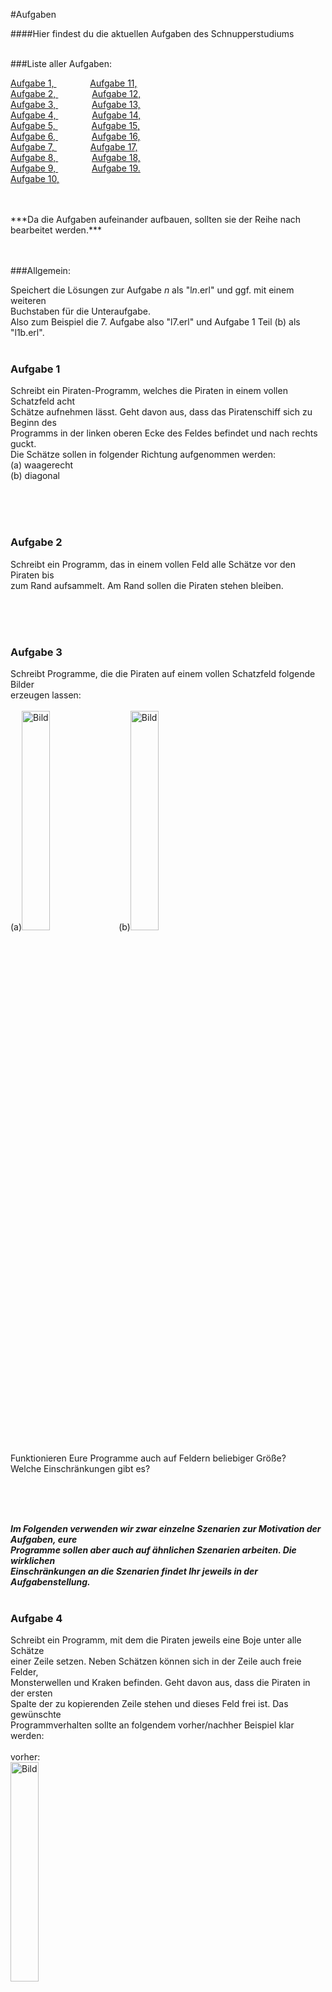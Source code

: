 
#Aufgaben

####Hier findest du die aktuellen Aufgaben des Schnupperstudiums
<br><br>

###Liste aller Aufgaben:

 [Aufgabe 1, ](#auf1 "Aufgabe 1") &emsp; &emsp; &emsp;  [Aufgabe 11, ](#auf11 "Aufgabe 11")<br>
 [Aufgabe 2, ](#auf2 "Aufgabe 2") &emsp; &emsp; &emsp;  [Aufgabe 12, ](#auf12 "Aufgabe 12")<br>
 [Aufgabe 3, ](#auf3 "Aufgabe 3") &emsp; &emsp; &emsp;  [Aufgabe 13, ](#auf13 "Aufgabe 13")<br>
 [Aufgabe 4, ](#auf4 "Aufgabe 4") &emsp; &emsp; &emsp;  [Aufgabe 14, ](#auf14 "Aufgabe 14")<br>
 [Aufgabe 5, ](#auf5 "Aufgabe 5") &emsp; &emsp; &emsp;  [Aufgabe 15, ](#auf15 "Aufgabe 15")<br>
 [Aufgabe 6, ](#auf6 "Aufgabe 6") &emsp; &emsp; &emsp;  [Aufgabe 16, ](#auf16 "Aufgabe 16")<br>
 [Aufgabe 7, ](#auf7 "Aufgabe 7") &emsp; &emsp; &emsp;  [Aufgabe 17, ](#auf17 "Aufgabe 17")<br>
 [Aufgabe 8, ](#auf8 "Aufgabe 8") &emsp; &emsp; &emsp;  [Aufgabe 18, ](#auf18 "Aufgabe 18")<br>
 [Aufgabe 9, ](#auf9 "Aufgabe 9") &emsp; &emsp; &emsp;  [Aufgabe 19. ](#auf19 "Aufgabe 19")<br>
 [Aufgabe 10, ](#auf10 "Aufgabe 10")<br>
 

<br>
<a name="auf1"></a>
<br>
***Da die Aufgaben aufeinander aufbauen, sollten sie der Reihe nach bearbeitet werden.***
<br><br><br>

###Allgemein:

Speichert die Lösungen zur Aufgabe *n* als "l*n*.erl" und ggf. mit einem weiteren<br>Buchstaben für die Unteraufgabe.
<br>Also zum Beispiel die 7. Aufgabe also "l7.erl" und Aufgabe 1 Teil (b) als "l1b.erl".<br><br>

### Aufgabe 1

Schreibt ein Piraten-Programm, welches die Piraten in einem vollen Schatzfeld acht<br>
Schätze aufnehmen lässt. Geht davon aus, dass das Piratenschiff sich zu Beginn des<br>
Programms in der linken oberen Ecke des Feldes befindet und nach rechts guckt.<br>
Die Schätze sollen in folgender Richtung aufgenommen werden:<br>
(a) waagerecht<br>
(b) diagonal
<a name="auf2"></a> 
<!--- **Aufgaben:**
 [1, ](#auf1 "Aufgabe 1") [2, ](#auf2 "Aufgabe 2") [3, ](#auf3 "Aufgabe 3") [4, ](#auf4 "Aufgabe 4") [5, ](#auf5 "Aufgabe 5") [6, ](#auf6 "Aufgabe 6") [7, ](#auf7 "Aufgabe 7") [8, ](#auf8 "Aufgabe 8") [9, ](#auf9 "Aufgabe 9") [10, ](#auf10 "Aufgabe 10") [11, ](#auf11 "Aufgabe 11") [12, ](#auf12 "Aufgabe 12") [13, ](#auf13 "Aufgabe 13") [14, ](#auf14 "Aufgabe 14") [15, ](#auf15 "Aufgabe 15") [16, ](#auf16 "Aufgabe 16") [17, ](#auf17 "Aufgabe 17") [18, ](#auf18 "Aufgabe 18") [19. ](#auf19 "Aufgabe 19") 
<br>[Nach oben](index "springe zum Anfang der Seite") --->

<br><br><br>




### Aufgabe 2

Schreibt ein Programm, das in einem vollen Feld alle Schätze vor den Piraten bis<br>
zum Rand aufsammelt. Am Rand sollen die Piraten stehen bleiben.
<a name="auf3"></a>
<!--- **Aufgaben:**
 [1, ](#auf1 "Aufgabe 1") [2, ](#auf2 "Aufgabe 2") [3, ](#auf3 "Aufgabe 3") [4, ](#auf4 "Aufgabe 4") [5, ](#auf5 "Aufgabe 5") [6, ](#auf6 "Aufgabe 6") [7, ](#auf7 "Aufgabe 7") [8, ](#auf8 "Aufgabe 8") [9, ](#auf9 "Aufgabe 9") [10, ](#auf10 "Aufgabe 10") [11, ](#auf11 "Aufgabe 11") [12, ](#auf12 "Aufgabe 12") [13, ](#auf13 "Aufgabe 13") [14, ](#auf14 "Aufgabe 14") [15, ](#auf15 "Aufgabe 15") [16, ](#auf16 "Aufgabe 16") [17, ](#auf17 "Aufgabe 17") [18, ](#auf18 "Aufgabe 18") [19. ](#auf19 "Aufgabe 19") 
<br>[Nach oben](index "springe zum Anfang der Seite") --->

<br><br><br>




### Aufgabe 3

Schreibt Programme, die die Piraten auf einem vollen Schatzfeld folgende Bilder<br>
erzeugen lassen:<br><br>
(a)<img title = "Bild" width="30%" height="30%" src="/assets/challenge/challenge3a.jpg"> 
(b)<img title = "Bild" width="30%" height="30%" src="/assets/challenge/challenge3b.jpg">
<br><br>
Funktionieren Eure Programme auch auf Feldern beliebiger Größe?<br>
Welche Einschränkungen gibt es?
<a name="auf4"></a>
<!--- **Aufgaben:**
 [1, ](#auf1 "Aufgabe 1") [2, ](#auf2 "Aufgabe 2") [3, ](#auf3 "Aufgabe 3") [4, ](#auf4 "Aufgabe 4") [5, ](#auf5 "Aufgabe 5") [6, ](#auf6 "Aufgabe 6") [7, ](#auf7 "Aufgabe 7") [8, ](#auf8 "Aufgabe 8") [9, ](#auf9 "Aufgabe 9") [10, ](#auf10 "Aufgabe 10") [11, ](#auf11 "Aufgabe 11") [12, ](#auf12 "Aufgabe 12") [13, ](#auf13 "Aufgabe 13") [14, ](#auf14 "Aufgabe 14") [15, ](#auf15 "Aufgabe 15") [16, ](#auf16 "Aufgabe 16") [17, ](#auf17 "Aufgabe 17") [18, ](#auf18 "Aufgabe 18") [19. ](#auf19 "Aufgabe 19") 
<br>[Nach oben](index "springe zum Anfang der Seite") --->

<br><br><br>



***Im Folgenden verwenden wir zwar einzelne Szenarien zur Motivation der Aufgaben, eure<br>
Programme sollen aber auch auf ähnlichen Szenarien arbeiten. Die wirklichen <br>
Einschränkungen an die Szenarien findet Ihr jeweils in der Aufgabenstellung.***<br><br>


### Aufgabe 4

Schreibt ein Programm, mit dem die Piraten jeweils eine Boje unter alle Schätze <br>
einer Zeile setzen. Neben Schätzen können sich in der Zeile auch freie Felder,<br>
Monsterwellen und Kraken befinden. Geht davon aus, dass die Piraten in der ersten<br>
Spalte der zu kopierenden Zeile stehen und dieses Feld frei ist. Das gewünschte<br>
Programmverhalten sollte an folgendem vorher/nachher Beispiel klar werden:<br><br>
vorher:<br>
<img title = "Bild" width="30%" height="30%" src="/assets/challenge/challenge4a.jpg"><br><br>
nachher:<br>
<img title = "Bild" width="30%" height="30%" src="/assets/challenge/challenge4b.jpg"><br><br>
Wo sich die Piraten am Programmende befinden ist egal.
<a name="auf5"></a>
<!--- **Aufgaben:**
 [1, ](#auf1 "Aufgabe 1") [2, ](#auf2 "Aufgabe 2") [3, ](#auf3 "Aufgabe 3") [4, ](#auf4 "Aufgabe 4") [5, ](#auf5 "Aufgabe 5") [6, ](#auf6 "Aufgabe 6") [7, ](#auf7 "Aufgabe 7") [8, ](#auf8 "Aufgabe 8") [9, ](#auf9 "Aufgabe 9") [10, ](#auf10 "Aufgabe 10") [11, ](#auf11 "Aufgabe 11") [12, ](#auf12 "Aufgabe 12") [13, ](#auf13 "Aufgabe 13") [14, ](#auf14 "Aufgabe 14") [15, ](#auf15 "Aufgabe 15") [16, ](#auf16 "Aufgabe 16") [17, ](#auf17 "Aufgabe 17") [18, ](#auf18 "Aufgabe 18") [19. ](#auf19 "Aufgabe 19") 
<br>[Nach oben](index "springe zum Anfang der Seite") --->

<br><br><br>




### Aufgabe 5

Die Piraten sollen eine Schatzspur aufnehmen. Sie sollen stehen bleiben, wenn sie<br>
keine Schatz mehr sehen.<br><br>
<img title = "Bild" width="30%" height="30%" src="/assets/challenge/challenge5.jpg"><br><br>
Geht davon aus, dass die Piraten am Anfang der Schatzspur stehen und jeder Schatz<br>
in der Spur neben maximal zwei anderen Schätzen liegt.<br>
Nehmt euch aber von Monsterwellen und Kraken in acht.
<a name="auf6"></a>
<!--- **Aufgaben:**
 [1, ](#auf1 "Aufgabe 1") [2, ](#auf2 "Aufgabe 2") [3, ](#auf3 "Aufgabe 3") [4, ](#auf4 "Aufgabe 4") [5, ](#auf5 "Aufgabe 5") [6, ](#auf6 "Aufgabe 6") [7, ](#auf7 "Aufgabe 7") [8, ](#auf8 "Aufgabe 8") [9, ](#auf9 "Aufgabe 9") [10, ](#auf10 "Aufgabe 10") [11, ](#auf11 "Aufgabe 11") [12, ](#auf12 "Aufgabe 12") [13, ](#auf13 "Aufgabe 13") [14, ](#auf14 "Aufgabe 14") [15, ](#auf15 "Aufgabe 15") [16, ](#auf16 "Aufgabe 16") [17, ](#auf17 "Aufgabe 17") [18, ](#auf18 "Aufgabe 18") [19. ](#auf19 "Aufgabe 19") 
<br>[Nach oben](index "springe zum Anfang der Seite") --->

<br><br><br>




### Aufgabe 6

Die Piraten sollen aus einem durch Monsterwellen begrenten Labyrinth<br>
herausfinden. Der Ausgang ist mit einem Schatz markiert.<br><br>
<img title = "Bild" width="30%" height="30%" src="/assets/challenge/challenge6.jpg"><br><br>
Überlegt, ob euer Algorithmus immer den Ausweg aus einem Labyrinth finden kann.<br>
Konstruiert Situationen, in denen euer Programm fehl schlägt. Versucht<br>
euer Programm zu verbessern.
<a name="auf7"></a>
<!--- **Aufgaben:**
 [1, ](#auf1 "Aufgabe 1") [2, ](#auf2 "Aufgabe 2") [3, ](#auf3 "Aufgabe 3") [4, ](#auf4 "Aufgabe 4") [5, ](#auf5 "Aufgabe 5") [6, ](#auf6 "Aufgabe 6") [7, ](#auf7 "Aufgabe 7") [8, ](#auf8 "Aufgabe 8") [9, ](#auf9 "Aufgabe 9") [10, ](#auf10 "Aufgabe 10") [11, ](#auf11 "Aufgabe 11") [12, ](#auf12 "Aufgabe 12") [13, ](#auf13 "Aufgabe 13") [14, ](#auf14 "Aufgabe 14") [15, ](#auf15 "Aufgabe 15") [16, ](#auf16 "Aufgabe 16") [17, ](#auf17 "Aufgabe 17") [18, ](#auf18 "Aufgabe 18") [19. ](#auf19 "Aufgabe 19") 
<br>[Nach oben](index "springe zum Anfang der Seite") --->

<br><br><br>




### Aufgabe 7 - Rekursion

Wir betrachten noch einmal das Problem aus Aufgabe 5.

* (a) Verändert Euren Algorithmus so, dass die Piraten, nachdem sie die komplette<br>
    Schatzspur aufgenommen haben, sie wieder in Form von Bojen ablegen.
* (b)Schön wäre es natürlich, wenn die Piraten nicht nur eine Spur aufnehmen<br>
könnten, sondern beim Zurücklaufen auch weitere abzweigende Spuren <br>
aufnehmen könnten (Piraten sind ja doch sehr gierig).<br>
Überlegt, wie ihr das Programm aus Aufgabenteil (a) verändern könnt, damit<br>
die Piraten auch auf ihrem Rückweg suchen. Entfernt als ersten Schritt<br>
die Markierungen auf dem Rückweg und sucht nach Punkten in Eurem <br>
Programm, an denen es sinnvoll wäre, nach weiteren Schätzen Ausschau zu halten.<br>
Hier ein Beispiel für einen unübersichtlichen, verzweigten Schatzpfad:<br><br>
<img title = "Bild" width="30%" height="30%" src="/assets/challenge/challenge7.jpg"><br><br>

<a name="auf8"></a>
<!--- **Aufgaben:**
 [1, ](#auf1 "Aufgabe 1") [2, ](#auf2 "Aufgabe 2") [3, ](#auf3 "Aufgabe 3") [4, ](#auf4 "Aufgabe 4") [5, ](#auf5 "Aufgabe 5") [6, ](#auf6 "Aufgabe 6") [7, ](#auf7 "Aufgabe 7") [8, ](#auf8 "Aufgabe 8") [9, ](#auf9 "Aufgabe 9") [10, ](#auf10 "Aufgabe 10") [11, ](#auf11 "Aufgabe 11") [12, ](#auf12 "Aufgabe 12") [13, ](#auf13 "Aufgabe 13") [14, ](#auf14 "Aufgabe 14") [15, ](#auf15 "Aufgabe 15") [16, ](#auf16 "Aufgabe 16") [17, ](#auf17 "Aufgabe 17") [18, ](#auf18 "Aufgabe 18") [19. ](#auf19 "Aufgabe 19") 
<br>[Nach oben](index "springe zum Anfang der Seite") --->

<br><br><br>

## Erlang mit Parametern

***In den Aufgaben 8 - 13 könnt Ihr davon ausgehen, dass die Felder keine Wellen oder<br>
Kraken enthalten. Außerdem könnt Ihr davon ausgehen, dass ggf. bestimmte Randzeilen<br>
und -spalten keine Schätze enthalten. Solltet Ihr später noch Zeit haben, könnt Ihr Eure<br>
Lösungen für Spezialfälle zusätzlich anpassen.***<br><br>




### Aufgabe 8

Die Piraten sollen in einem leeren Feld ein Quadrat mit einer vorgegebenen<br>
Kantenlänge mit Bojen markieren. Achtet darauf, dass alle möglichen Kantenlängen<br>
funktionieren. Zunächst kann die Eingabe der Kantenlänge statisch in der *start()*-<br>
Anweisungssequenz erfolgen. In einem zweiten Schritt sollen die Piraten zuerst<br>
Schätze vor ihnen einsammeln und deren Anzahl als Kantenlänge für das Quadrat<br>
verwenden.
<a name="auf9"></a>
<!--- **Aufgaben:**
 [1, ](#auf1 "Aufgabe 1") [2, ](#auf2 "Aufgabe 2") [3, ](#auf3 "Aufgabe 3") [4, ](#auf4 "Aufgabe 4") [5, ](#auf5 "Aufgabe 5") [6, ](#auf6 "Aufgabe 6") [7, ](#auf7 "Aufgabe 7") [8, ](#auf8 "Aufgabe 8") [9, ](#auf9 "Aufgabe 9") [10, ](#auf10 "Aufgabe 10") [11, ](#auf11 "Aufgabe 11") [12, ](#auf12 "Aufgabe 12") [13, ](#auf13 "Aufgabe 13") [14, ](#auf14 "Aufgabe 14") [15, ](#auf15 "Aufgabe 15") [16, ](#auf16 "Aufgabe 16") [17, ](#auf17 "Aufgabe 17") [18, ](#auf18 "Aufgabe 18") [19. ](#auf19 "Aufgabe 19") 
<br>[Nach oben](index "springe zum Anfang der Seite") --->

<br><br><br>




### Aufgabe 9

Die Piraten sollen überprüfen, ob zwei aufeinander folgende Zeilen gleich viele<br>
Schätze enthalten. Ist dies der Fall, so sollen sie in die erste Spalte der zweiten <br>
Zeile laufen. Sonst in die letzte Spalte der zweiten Zeile.
<a name="auf10"></a>
<!--- **Aufgaben:**
 [1, ](#auf1 "Aufgabe 1") [2, ](#auf2 "Aufgabe 2") [3, ](#auf3 "Aufgabe 3") [4, ](#auf4 "Aufgabe 4") [5, ](#auf5 "Aufgabe 5") [6, ](#auf6 "Aufgabe 6") [7, ](#auf7 "Aufgabe 7") [8, ](#auf8 "Aufgabe 8") [9, ](#auf9 "Aufgabe 9") [10, ](#auf10 "Aufgabe 10") [11, ](#auf11 "Aufgabe 11") [12, ](#auf12 "Aufgabe 12") [13, ](#auf13 "Aufgabe 13") [14, ](#auf14 "Aufgabe 14") [15, ](#auf15 "Aufgabe 15") [16, ](#auf16 "Aufgabe 16") [17, ](#auf17 "Aufgabe 17") [18, ](#auf18 "Aufgabe 18") [19. ](#auf19 "Aufgabe 19") 
<br>[Nach oben](index "springe zum Anfang der Seite") --->

<br><br><br>




### Aufgabe 10

Schreibt ein Programm, welches alle Schätze in der Piraten Welt zählt und<br>
anschließend diese Zahl als aufeinanderfolgende Bojen ausgibt.<br>
Sollte für die Ausgabe eine Zeile nicht ausreichen, könnt Ihr mehrere Zeilen<br>
verwenden.<br>
Geht davon aus, dass die Piraten in der linken Ecke stehen und nach<br>
rechts schauen.
<a name="auf11"></a>
<!--- **Aufgaben:**
 [1, ](#auf1 "Aufgabe 1") [2, ](#auf2 "Aufgabe 2") [3, ](#auf3 "Aufgabe 3") [4, ](#auf4 "Aufgabe 4") [5, ](#auf5 "Aufgabe 5") [6, ](#auf6 "Aufgabe 6") [7, ](#auf7 "Aufgabe 7") [8, ](#auf8 "Aufgabe 8") [9, ](#auf9 "Aufgabe 9") [10, ](#auf10 "Aufgabe 10") [11, ](#auf11 "Aufgabe 11") [12, ](#auf12 "Aufgabe 12") [13, ](#auf13 "Aufgabe 13") [14, ](#auf14 "Aufgabe 14") [15, ](#auf15 "Aufgabe 15") [16, ](#auf16 "Aufgabe 16") [17, ](#auf17 "Aufgabe 17") [18, ](#auf18 "Aufgabe 18") [19. ](#auf19 "Aufgabe 19") 
<br>[Nach oben](index "springe zum Anfang der Seite") --->

<br><br><br>




### Aufgabe 11

Schreibt ein Programm, mit dessen Hilfe die Piraten herausfinden können, in<br>
welcher  Zeile sich die meisten Schätze auf dem Feld befinden. Als Ausgabe sollen<br>
die Piraten am Programmende in dieser Zeile stehen bleiben. Falls die Zeile mit<br>
den meisten Schätzen nicht eindeutig ist, können die Piraten in einer der Zeilen mit<br>
den meisten Schätzen stehen bleiben.<br>
Vernachlässigt zunächst die Schätze in der ersten Zeile(nicht zählen!). Wer will<br>
kann sie später noch in den Algorithmus aufnehmen.
<a name="auf12"></a>
<!--- **Aufgaben:**
 [1, ](#auf1 "Aufgabe 1") [2, ](#auf2 "Aufgabe 2") [3, ](#auf3 "Aufgabe 3") [4, ](#auf4 "Aufgabe 4") [5, ](#auf5 "Aufgabe 5") [6, ](#auf6 "Aufgabe 6") [7, ](#auf7 "Aufgabe 7") [8, ](#auf8 "Aufgabe 8") [9, ](#auf9 "Aufgabe 9") [10, ](#auf10 "Aufgabe 10") [11, ](#auf11 "Aufgabe 11") [12, ](#auf12 "Aufgabe 12") [13, ](#auf13 "Aufgabe 13") [14, ](#auf14 "Aufgabe 14") [15, ](#auf15 "Aufgabe 15") [16, ](#auf16 "Aufgabe 16") [17, ](#auf17 "Aufgabe 17") [18, ](#auf18 "Aufgabe 18") [19. ](#auf19 "Aufgabe 19") 
<br>[Nach oben](index "springe zum Anfang der Seite") --->

<br><br><br>




### Aufgabe 12
***Zusatzaufgabe.***<br>
Implementiert Aufgabe 9 ohne Parameter zu verwenden.
<a name="auf13"></a>
<!--- **Aufgaben:**
 [1, ](#auf1 "Aufgabe 1") [2, ](#auf2 "Aufgabe 2") [3, ](#auf3 "Aufgabe 3") [4, ](#auf4 "Aufgabe 4") [5, ](#auf5 "Aufgabe 5") [6, ](#auf6 "Aufgabe 6") [7, ](#auf7 "Aufgabe 7") [8, ](#auf8 "Aufgabe 8") [9, ](#auf9 "Aufgabe 9") [10, ](#auf10 "Aufgabe 10") [11, ](#auf11 "Aufgabe 11") [12, ](#auf12 "Aufgabe 12") [13, ](#auf13 "Aufgabe 13") [14, ](#auf14 "Aufgabe 14") [15, ](#auf15 "Aufgabe 15") [16, ](#auf16 "Aufgabe 16") [17, ](#auf17 "Aufgabe 17") [18, ](#auf18 "Aufgabe 18") [19. ](#auf19 "Aufgabe 19") 
<br>[Nach oben](index "springe zum Anfang der Seite") --->

<br><br><br>




### Aufgabe 13

***Zusatzaufgabe.***<br>
Ändert Aufgabe 8 so ab, dass das Quadrat um 45° verdreht dargestellt wird,<br>
also auf einer Spitze stehend.
<a name="auf14"></a>
<!--- **Aufgaben:**
 [1, ](#auf1 "Aufgabe 1") [2, ](#auf2 "Aufgabe 2") [3, ](#auf3 "Aufgabe 3") [4, ](#auf4 "Aufgabe 4") [5, ](#auf5 "Aufgabe 5") [6, ](#auf6 "Aufgabe 6") [7, ](#auf7 "Aufgabe 7") [8, ](#auf8 "Aufgabe 8") [9, ](#auf9 "Aufgabe 9") [10, ](#auf10 "Aufgabe 10") [11, ](#auf11 "Aufgabe 11") [12, ](#auf12 "Aufgabe 12") [13, ](#auf13 "Aufgabe 13") [14, ](#auf14 "Aufgabe 14") [15, ](#auf15 "Aufgabe 15") [16, ](#auf16 "Aufgabe 16") [17, ](#auf17 "Aufgabe 17") [18, ](#auf18 "Aufgabe 18") [19. ](#auf19 "Aufgabe 19") 
<br>[Nach oben](index "springe zum Anfang der Seite") --->

<br><br><br>




### Aufgabe 14

***Zusatzaufgabe.***<br>
Bei dieser Aufgabe stehen die Piraten in der linken oberen Ecke des Feldes. Vor<br>
ihnen befinden sich Schätze und leere Felder, welche die binären Ziffern 1 und 0<br>
repräsentieren. Diese binären Ziffern ergeben eine Binärzahl, welche zur Erkennung<br>
des Zahlenendes mit einer Welle abschließt. <br>
Die Piraten sollen diese Binärzahl (z.B. 11001) einlesen und in dem entsprechden<br>
Feld (hier z.B. das 25. Feld) eine Markierung ablegen. Um das Feld möglichst<br>
effizient zu finden, könnt ihr von einer festen Feldbreite ausgehen.
<a name="auf15"></a>
<!--- **Aufgaben:**
 [1, ](#auf1 "Aufgabe 1") [2, ](#auf2 "Aufgabe 2") [3, ](#auf3 "Aufgabe 3") [4, ](#auf4 "Aufgabe 4") [5, ](#auf5 "Aufgabe 5") [6, ](#auf6 "Aufgabe 6") [7, ](#auf7 "Aufgabe 7") [8, ](#auf8 "Aufgabe 8") [9, ](#auf9 "Aufgabe 9") [10, ](#auf10 "Aufgabe 10") [11, ](#auf11 "Aufgabe 11") [12, ](#auf12 "Aufgabe 12") [13, ](#auf13 "Aufgabe 13") [14, ](#auf14 "Aufgabe 14") [15, ](#auf15 "Aufgabe 15") [16, ](#auf16 "Aufgabe 16") [17, ](#auf17 "Aufgabe 17") [18, ](#auf18 "Aufgabe 18") [19. ](#auf19 "Aufgabe 19") 
<br>[Nach oben](index "springe zum Anfang der Seite") --->

<br><br><br>



## Erlang mit Datenstrukturen


### Aufgabe 15

Die Piraten sollen überprüfen, ob zwei aufeinanderfolgende Zeilen jeweils das <br>
Spiegelbild voneinander sind. Ist dies der Fall, sollen sie ganz nach unten laufen.<br>
Sonst ganz nach oben. Folgendes Beispiel soll verdeutlichen, was mit "Spiegelbild<br>
von einander" gemeint ist:<br><br>
<img title = "Bild" width="30%" height="30%" src="/assets/challenge/challenge15.jpg"><br><br>
Wie könnt Ihr Euer Programm ändern,damit nicht das Spiegelbild, sondern die<br>
Gleichheit der Zeilen überprüft wird?
<a name="auf16"></a>
<!--- **Aufgaben:**
 [1, ](#auf1 "Aufgabe 1") [2, ](#auf2 "Aufgabe 2") [3, ](#auf3 "Aufgabe 3") [4, ](#auf4 "Aufgabe 4") [5, ](#auf5 "Aufgabe 5") [6, ](#auf6 "Aufgabe 6") [7, ](#auf7 "Aufgabe 7") [8, ](#auf8 "Aufgabe 8") [9, ](#auf9 "Aufgabe 9") [10, ](#auf10 "Aufgabe 10") [11, ](#auf11 "Aufgabe 11") [12, ](#auf12 "Aufgabe 12") [13, ](#auf13 "Aufgabe 13") [14, ](#auf14 "Aufgabe 14") [15, ](#auf15 "Aufgabe 15") [16, ](#auf16 "Aufgabe 16") [17, ](#auf17 "Aufgabe 17") [18, ](#auf18 "Aufgabe 18") [19. ](#auf19 "Aufgabe 19") 
<br>[Nach oben](index "springe zum Anfang der Seite") --->

<br><br><br>




### Aufgabe 16

Die Piraten sollen sich eine Zeile (bestehend aus Schätzen und freien Feldern)<br>
merken und eine andere Zeile suchen, die mit der ersten Zeile identisch ist. In<br>
dieser Zeile sollen sie stehen bleiben. Ist keine Zeile mit der ersten Zeile identisch,<br>
sollen sie zurück in die erste Zeile laufen.
<a name="auf17"></a>
<!--- **Aufgaben:**
 [1, ](#auf1 "Aufgabe 1") [2, ](#auf2 "Aufgabe 2") [3, ](#auf3 "Aufgabe 3") [4, ](#auf4 "Aufgabe 4") [5, ](#auf5 "Aufgabe 5") [6, ](#auf6 "Aufgabe 6") [7, ](#auf7 "Aufgabe 7") [8, ](#auf8 "Aufgabe 8") [9, ](#auf9 "Aufgabe 9") [10, ](#auf10 "Aufgabe 10") [11, ](#auf11 "Aufgabe 11") [12, ](#auf12 "Aufgabe 12") [13, ](#auf13 "Aufgabe 13") [14, ](#auf14 "Aufgabe 14") [15, ](#auf15 "Aufgabe 15") [16, ](#auf16 "Aufgabe 16") [17, ](#auf17 "Aufgabe 17") [18, ](#auf18 "Aufgabe 18") [19. ](#auf19 "Aufgabe 19") 
<br>[Nach oben](index "springe zum Anfang der Seite") --->

<br><br><br>




### Aufgabe 17

Schreibt ein Programm, welches sich ähnlich wie das Programm aus Aufgabe 7 (a)<br>
verhält. Allerdings sollen die Bojen nicht in umgekehrter Reihenfolge gelegt werden.<br>
Vielmehr sollen die Piraten an den Ausgangspunkt zurücksegeln und von dort die<br>
zunächst aufgesammelte Spur nachträglich mit Bojen markieren und am Ende der<br>
Spur stehen bleiben.<br>
Könnt Ihr die aufgesammelte Intormation auch dazu verwenden, zum Ausgangspunkt<br>
zurückzukehren, also hierzu nicht die Rekursion verwenden?
<a name="auf18"></a>
<!--- **Aufgaben:**
 [1, ](#auf1 "Aufgabe 1") [2, ](#auf2 "Aufgabe 2") [3, ](#auf3 "Aufgabe 3") [4, ](#auf4 "Aufgabe 4") [5, ](#auf5 "Aufgabe 5") [6, ](#auf6 "Aufgabe 6") [7, ](#auf7 "Aufgabe 7") [8, ](#auf8 "Aufgabe 8") [9, ](#auf9 "Aufgabe 9") [10, ](#auf10 "Aufgabe 10") [11, ](#auf11 "Aufgabe 11") [12, ](#auf12 "Aufgabe 12") [13, ](#auf13 "Aufgabe 13") [14, ](#auf14 "Aufgabe 14") [15, ](#auf15 "Aufgabe 15") [16, ](#auf16 "Aufgabe 16") [17, ](#auf17 "Aufgabe 17") [18, ](#auf18 "Aufgabe 18") [19. ](#auf19 "Aufgabe 19") 
<br>[Nach oben](index "springe zum Anfang der Seite") --->

<br><br><br>




### Aufgabe 18

***Zusatzaufgabe.***<br>
Die Piraten sollen durch einen Spurcode gesteuert werden können. Der Spurcode ist<br>
eine Folge von Schätzen, Bojen und freien Feldern, welche durch eine Monsterwelle<br>
abgeschlossen wird. Damit der Spurcode auch mehr als 10 Zeichen lang sein kann,<br>
darf er auch um die Ecke gehen.<br>
Im Spurcode steht jedes freie Feld für einen Schritt nach vorne, jeder Schatz für<br>
eine Drehung nach links und jede Boje für eine Drehung nach rechts.<br>
Schreibt ein Programm, welches die Piraten zunächst einen Spurcode (welcher <br>
direkt vor den Piraten beginnen sollte) einlesen lässt und dann die Spurfolge<br>
interpretiert. D.h. die Piraten von der linken oberen Ecke aus an eine beliebige<br>
Feldposition navigieren lässt und dort abschließend eine Boje ablegt.
<a name="auf19"></a>
<!--- **Aufgaben:**
 [1, ](#auf1 "Aufgabe 1") [2, ](#auf2 "Aufgabe 2") [3, ](#auf3 "Aufgabe 3") [4, ](#auf4 "Aufgabe 4") [5, ](#auf5 "Aufgabe 5") [6, ](#auf6 "Aufgabe 6") [7, ](#auf7 "Aufgabe 7") [8, ](#auf8 "Aufgabe 8") [9, ](#auf9 "Aufgabe 9") [10, ](#auf10 "Aufgabe 10") [11, ](#auf11 "Aufgabe 11") [12, ](#auf12 "Aufgabe 12") [13, ](#auf13 "Aufgabe 13") [14, ](#auf14 "Aufgabe 14") [15, ](#auf15 "Aufgabe 15") [16, ](#auf16 "Aufgabe 16") [17, ](#auf17 "Aufgabe 17") [18, ](#auf18 "Aufgabe 18") [19. ](#auf19 "Aufgabe 19") 
<br>[Nach oben](index "springe zum Anfang der Seite") --->

<br><br><br>




### Aufgabe 19

***Zusatzaufgabe.***<br>
Aufgabe 15 kann auch ohne Parameter und Datenstrukturen gelöst werden. Die<br>
Idee ist wieder die Verwendung von Rekursion und dem Laufzeitkeller.
<br><br>
**Aufgaben:**
 [1, ](#auf1 "Aufgabe 1") [2, ](#auf2 "Aufgabe 2") [3, ](#auf3 "Aufgabe 3") [4, ](#auf4 "Aufgabe 4") [5, ](#auf5 "Aufgabe 5") [6, ](#auf6 "Aufgabe 6") [7, ](#auf7 "Aufgabe 7") [8, ](#auf8 "Aufgabe 8") [9, ](#auf9 "Aufgabe 9") [10, ](#auf10 "Aufgabe 10") [11, ](#auf11 "Aufgabe 11") [12, ](#auf12 "Aufgabe 12") [13, ](#auf13 "Aufgabe 13") [14, ](#auf14 "Aufgabe 14") [15, ](#auf15 "Aufgabe 15") [16, ](#auf16 "Aufgabe 16") [17, ](#auf17 "Aufgabe 17") [18, ](#auf18 "Aufgabe 18") [19. ](#auf19 "Aufgabe 19") 
<br>[Nach oben](index "springe zum Anfang der Seite")
<br><br><br><br><br><br><br><br><br>
